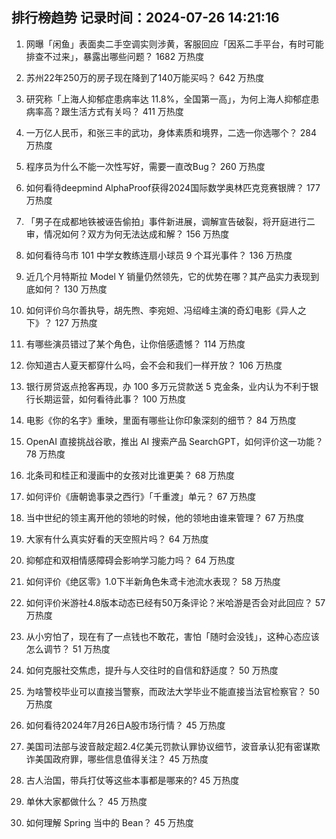 
## 排行榜趋势 记录时间：2024-07-26 14:21:16
  
  1. 网曝「闲鱼」表面卖二手空调实则涉黄，客服回应「因系二手平台，有时可能排查不过来」，暴露出哪些问题？ 1682 万热度
    
  2. 苏州22年250万的房子现在降到了140万能买吗？ 642 万热度
    
  3. 研究称「上海人抑郁症患病率达 11.8%，全国第一高」，为何上海人抑郁症患病率高？跟生活方式有关吗？ 411 万热度
    
  4. 一万亿人民币，和张三丰的武功，身体素质和境界，二选一你选哪个？ 284 万热度
    
  5. 程序员为什么不能一次性写好，需要一直改Bug？ 260 万热度
    
  6. 如何看待deepmind AlphaProof获得2024国际数学奥林匹克竞赛银牌？ 177 万热度
    
  7. 「男子在成都地铁被诬告偷拍」事件新进展，调解宣告破裂，将开庭进行二审，情况如何？双方为何无法达成和解？ 156 万热度
    
  8. 如何看待乌市 101 中学女教练连扇小球员 9 个耳光事件？ 136 万热度
    
  9. 近几个月特斯拉 Model Y 销量仍然领先，它的优势在哪？其产品实力表现到底如何？ 130 万热度
    
  10. 如何评价乌尔善执导，胡先煦、李宛妲、冯绍峰主演的奇幻电影《异人之下》？ 127 万热度
    
  11. 有哪些演员错过了某个角色，让你倍感遗憾？ 114 万热度
    
  12. 你知道古人夏天都穿什么吗，会不会和我们一样开放？ 106 万热度
    
  13. 银行房贷返点抢客再现，办 100 多万元贷款送 5 克金条，业内认为不利于银行长期运营，如何看待此事？ 100 万热度
    
  14. 电影《你的名字》重映，里面有哪些让你印象深刻的细节？ 84 万热度
    
  15. OpenAI 直接挑战谷歌，推出 AI 搜索产品 SearchGPT，如何评价这一功能？ 78 万热度
    
  16. 北条司和桂正和漫画中的女孩对比谁更美？ 68 万热度
    
  17. 如何评价《唐朝诡事录之西行》「千重渡」单元？ 67 万热度
    
  18. 当中世纪的领主离开他的领地的时候，他的领地由谁来管理？ 67 万热度
    
  19. 大家有什么真实好看的天空照片吗？ 64 万热度
    
  20. 抑郁症和双相情感障碍会影响学习能力吗？ 64 万热度
    
  21. 如何评价《绝区零》1.0下半新角色朱鸢卡池流水表现？ 58 万热度
    
  22. 如何评价米游社4.8版本动态已经有50万条评论？米哈游是否会对此回应？ 57 万热度
    
  23. 从小穷怕了，现在有了一点钱也不敢花，害怕「随时会没钱」，这种心态应该怎么调节？ 51 万热度
    
  24. 如何克服社交焦虑，提升与人交往时的自信和舒适度？ 50 万热度
    
  25. 为啥警校毕业可以直接当警察，而政法大学毕业不能直接当法官检察官？ 50 万热度
    
  26. 如何看待2024年7月26日A股市场行情？ 45 万热度
    
  27. 美国司法部与波音敲定超2.4亿美元罚款认罪协议细节，波音承认犯有密谋欺诈美国政府罪，哪些信息值得关注？ 45 万热度
    
  28. 古人治国，带兵打仗等这些本事都是哪来的? 45 万热度
    
  29. 单休大家都做什么？ 45 万热度
    
  30. 如何理解 Spring 当中的 Bean？ 45 万热度
    